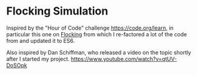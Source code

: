 # Flocking Simulation
Inspired by the "Hour of Code" challenge https://code.org/learn, in particular this one on [Flocking](https://tech.io/playgrounds/1003/flocking-autonomous-agents/introduction?utm_source=code-org&utm_campaign=HOC2017&utm_term=flocking-agents) from which I re-factored a lot of the code from and updated it to ES6.


Also inspired by Dan Schiffman, who released a video on the topic shortly after I started my project. https://www.youtube.com/watch?v=qtUV-DoSOpk
